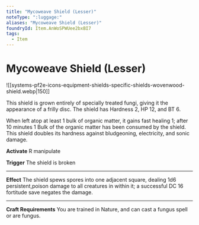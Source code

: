 ```yaml
---
title: "Mycoweave Shield (Lesser)"
noteType: ":luggage:"
aliases: "Mycoweave Shield (Lesser)"
foundryId: Item.AnWoSPWUee2bxBI7
tags:
  - Item
---
```


# Mycoweave Shield (Lesser)
![[systems-pf2e-icons-equipment-shields-specific-shields-wovenwood-shield.webp|150]]

This shield is grown entirely of specially treated fungi, giving it the appearance of a frilly disc. The shield has Hardness 2, HP 12, and BT 6.

When left atop at least 1 bulk of organic matter, it gains fast healing 1; after 10 minutes 1 Bulk of the organic matter has been consumed by the shield. This shield doubles its hardness against bludgeoning, electricity, and sonic damage.

**Activate** R manipulate

**Trigger** The shield is broken

* * *

**Effect** The shield spews spores into one adjacent square, dealing 1d6 persistent,poison damage to all creatures in within it; a successful DC 16 fortitude save negates the damage.

* * *

**Craft Requirements** You are trained in Nature, and can cast a fungus spell or are fungus.
